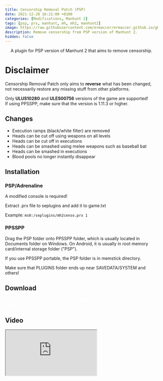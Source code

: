 ```yaml
---
title: Censorship Removal Patch (PSP)
date: 2021-12-28 16:21:00 +0100
categories: [Modifications, Manhunt 2]
tags: [psp, prx, manhunt, mh, mh2, manhunt2]   
image: https://raw.githubusercontent.com/ermaccer/ermaccer.github.io/gh-pages/assets/mods/mh2/cens.jpg
description: Remove censorship from PSP version of Manhunt 2.
hidden: false
---
```


<p align="center">A plugin for PSP version of Manhunt 2 that aims to remove censorship.</p>

# Disclaimer
Censorship Removal Patch only aims to **reverse** what has been changed, not necessarily restore any missing stuff from other platforms.
<div class="alert bg-dark">
 Only <b>ULUS10280</b> and <b>ULES00756</b> versions of the game are supported!
</div>

<div class="alert bg-dark">
    If using PPSSPP, make sure that the version is 1.11.3 or higher.
</div>


## Changes

- Execution ramps (black/white filter) are removed
- Heads can be cut off using weapons on all levels
- Heads can be cut off in executions
- Heads can be smashed using melee weapons such as baseball bat
- Heads can be smashed in executions 
- Blood pools no longer instantly disappear

## Installation 


### PSP/Adrenaline

<div class="alert bg-dark">
 A modified console is required!
</div>

Extract .prx file to seplugins and add it to game.txt

Example:
`ms0:/seplugins/mh2censo.prx 1`

### PPSSPP

Drag the PSP folder onto PPSSPP folder, which is usually located in Documents folder on Windows. On Android, it is usually in root memory card/internal storage folder ("PSP").

If you use PPSSPP portable, the PSP folder is in memstick directory.

Make sure that PLUGINS folder ends up near SAVEDATA/SYSTEM and others!


## Download

<a class="btn btn-block btn-dark bg-dark text-gray btn-lg" style="color: white;" href="https://github.com/ermaccer/Manhunt2.CensorshipPatch/releases/latest/download/MH2CensorshipPatch_PPSSPP.zip" role="button">
<i class="fas fa-download"></i>
Download (PPSSPP)
</a>

<a class="btn btn-block btn-dark bg-dark text-gray btn-lg" style="color: white;" href="https://github.com/ermaccer/Manhunt2.CensorshipPatch/releases/latest/download/MH2CensorshipPatch.zip" role="button">
<i class="fas fa-download"></i>
Download (PSP/Adrenaline)
</a>
<br>
<a class="btn btn-block btn-dark bg-dark text-gray btn-lg" style="color: white;" href="https://github.com/ermaccer/Manhunt2.CensorshipPatch/" role="button">
<i class="fab fa-github"></i>
Source
</a>


## Video
<div class="embed-responsive embed-responsive-16by9">
  <iframe class="embed-responsive-item" src="https://www.youtube.com/embed/R7i2OwsYpOA" allowfullscreen></iframe>
</div>


